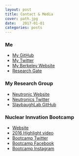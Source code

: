 ```yaml
---
layout: post
title: Contact & Media
cover: path.jpg
date:   2017-01-01
categories: posts
---
```


### Me
* [My GitHub](http://www.github.com/rachelslaybaugh)
* [My Twitter](https://twitter.com/RachelSlaybaugh)
* [My Berkeley Website](https://www.nuc.berkeley.edu/people/rachel-slaybaugh)
* [Research Gate](https://www.researchgate.net/profile/R_Slaybaugh)

### My Research Group
* [Neutronic Website](http://neutronics.nuc.berkeley.edu/)
* [Neutronics Twitter](https://twitter.com/UCBneutronics)
* [SlaybaughLab GitHub](https://github.com/SlaybaughLab/GroupResources)


### Nuclear Innvation Bootcamp
* [Website](https://www.nuclearinnovationbootcamp.org/)
* [2016 Highlight video](https://www.youtube.com/watch?v=aicVAXorRq4)
* [Bootcamp Twitter](https://twitter.com/nuclearbootcamp)
* [Bootcamp Facebook](https://www.facebook.com/nuclearinnovationbootcamp/)
* [Bootcamp Instagram](https://www.instagram.com/nuclearbootcamp/)


<!---
### News Highlights
* [Department of Energy](https://www.energy.gov/articles/tomorrow-s-nuclear-reactors-are-closer-you-think)
* [Grist](http://grist.org/climate-energy/this-young-engineer-wants-to-convince-you-that-nuclear-power-is-just-what-the-climate-needs/)
* [Atomic Insights](http://atomicinsights.com/14893-2/)
* [Nuclear Pride](https://nuclearpride.wordpress.com/2015/09/07/we-all-need-safe-spaces/)
* [Bulletin of Atomic Scientists](http://www.tandfonline.com/eprint/yKcK5Daa7iG5I2arvdvA/full)
-->
